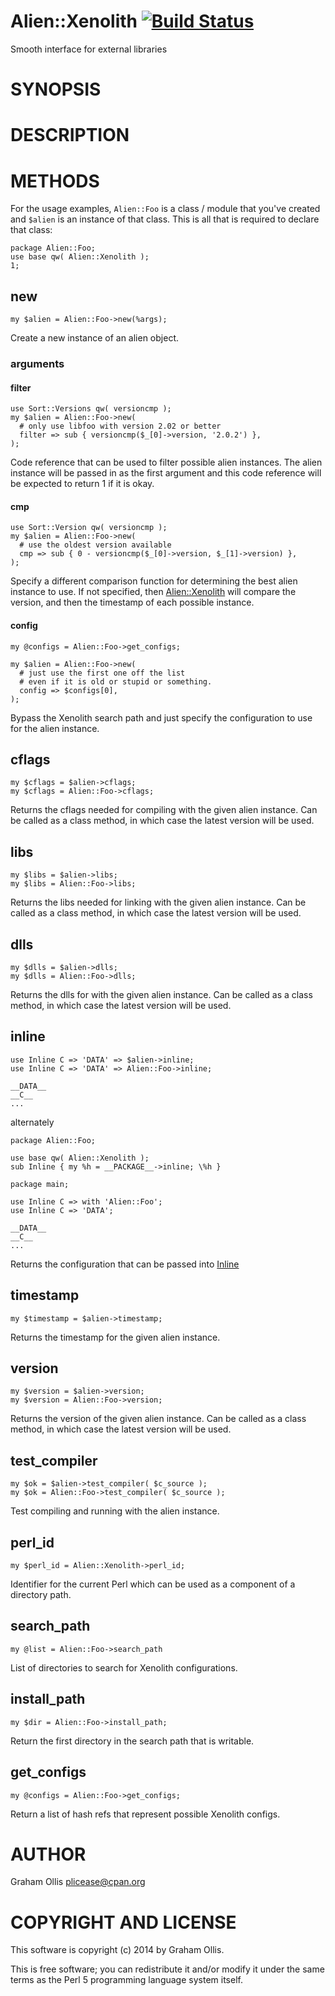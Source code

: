# Alien::Xenolith [![Build Status](https://secure.travis-ci.org/plicease/Alien-Xenolith.png)](http://travis-ci.org/plicease/Alien-Xenolith)

Smooth interface for external libraries

# SYNOPSIS

# DESCRIPTION

# METHODS

For the usage examples, `Alien::Foo` is a class / module that
you've created and `$alien` is an instance of that class.
This is all that is required to declare that class:

    package Alien::Foo;
    use base qw( Alien::Xenolith );
    1;

## new

    my $alien = Alien::Foo->new(%args);

Create a new instance of an alien object.

### arguments

#### filter

    use Sort::Versions qw( versioncmp );
    my $alien = Alien::Foo->new(
      # only use libfoo with version 2.02 or better
      filter => sub { versioncmp($_[0]->version, '2.0.2') },
    );

Code reference that can be used to filter possible alien instances.
The alien instance will be passed in as the first argument and this
code reference will be expected to return 1 if it is okay.

#### cmp

    use Sort::Version qw( versioncmp );
    my $alien = Alien::Foo->new(
      # use the oldest version available
      cmp => sub { 0 - versioncmp($_[0]->version, $_[1]->version) },
    );

Specify a different comparison function for determining the best
alien instance to use.  If not specified, then [Alien::Xenolith](https://metacpan.org/pod/Alien::Xenolith)
will compare the version, and then the timestamp of each possible
instance.

#### config

    my @configs = Alien::Foo->get_configs;

    my $alien = Alien::Foo->new(
      # just use the first one off the list
      # even if it is old or stupid or something.
      config => $configs[0],
    );

Bypass the Xenolith search path and just specify the configuration
to use for the alien instance.

## cflags

    my $cflags = $alien->cflags;
    my $cflags = Alien::Foo->cflags;

Returns the cflags needed for compiling with the given alien instance.  Can be called as a class method,
in which case the latest version will be used.

## libs

    my $libs = $alien->libs;
    my $libs = Alien::Foo->libs;

Returns the libs needed for linking with the given alien instance.  Can be called as a class method,
in which case the latest version will be used.

## dlls

    my $dlls = $alien->dlls;
    my $dlls = Alien::Foo->dlls;

Returns the dlls for with the given alien instance.  Can be called as a class method,
in which case the latest version will be used.

## inline

    use Inline C => 'DATA' => $alien->inline;
    use Inline C => 'DATA' => Alien::Foo->inline;
    
    __DATA__
    __C__
    ...

alternately

    package Alien::Foo;
    
    use base qw( Alien::Xenolith );
    sub Inline { my %h = __PACKAGE__->inline; \%h }
    
    package main;
    
    use Inline C => with 'Alien::Foo';
    use Inline C => 'DATA';
    
    __DATA__
    __C__
    ...

Returns the configuration that can be passed into [Inline](https://metacpan.org/pod/Inline)

## timestamp

    my $timestamp = $alien->timestamp;

Returns the timestamp for the given alien instance.

## version

    my $version = $alien->version;
    my $version = Alien::Foo->version;

Returns the version of the given alien instance.  Can be called as a class method,
in which case the latest version will be used.

## test\_compiler

    my $ok = $alien->test_compiler( $c_source );
    my $ok = Alien::Foo->test_compiler( $c_source );

Test compiling and running with the alien instance.

## perl\_id

    my $perl_id = Alien::Xenolith->perl_id;

Identifier for the current Perl which can be used as a component of a directory path.

## search\_path

    my @list = Alien::Foo->search_path

List of directories to search for Xenolith configurations.

## install\_path

    my $dir = Alien::Foo->install_path;

Return the first directory in the search path that is writable.

## get\_configs

    my @configs = Alien::Foo->get_configs;

Return a list of hash refs that represent possible Xenolith configs.

# AUTHOR

Graham Ollis <plicease@cpan.org>

# COPYRIGHT AND LICENSE

This software is copyright (c) 2014 by Graham Ollis.

This is free software; you can redistribute it and/or modify it under
the same terms as the Perl 5 programming language system itself.
